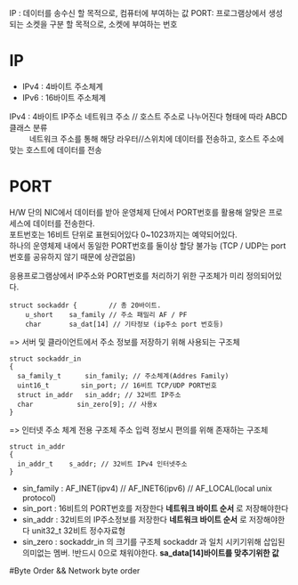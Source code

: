 
IP : 데이터를 송수신 할 목적으로, 컴퓨터에 부여하는 값
PORT: 프로그램상에서 생성되는 소켓을 구분 할 목적으로, 소켓에 부여하는 번호

# IP
- IPv4 : 4바이트 주소체계
- IPv6 : 16바이트 주소체계

IPv4  :  4바이트 IP주소 네트워크 주소 // 호스트 주소로 나누어진다 형태에 따라 ABCD클래스 분류  
     네트워크 주소를 통해 해당 라우터//스위치에 데이터를 전송하고, 호스트 주소에 맞는 호스트에 데이터를 전송  

# PORT
H/W 단의 NIC에서 데이터를 받아 운영체제 단에서 PORT번호를 활용해 알맞은 프로세스에 데이터를 전송한다.  
포트번호는 16비트 단위로 표현되어있다 0~1023까지는 예약되어있다.  
하나의 운영체제 내에서 동일한 PORT번호를 둘이상 할당 불가능 (TCP / UDP는  port번호를 공유하지 않기 때문에 상관없음)  

응용프로그램상에서 IP주소와 PORT번호를 처리하기 위한 구조체가 미리 정의되어있다.
```
struct sockaddr {        // 총 20바이트.
    u_short    sa_family // 주소 패밀리 AF / PF
    char       sa_dat[14] // 기타정보 (ip주소 port 번호등)
```
=> 서버 및 클라이언트에서 주소 정보를 저장하기 위해 사용되는 구조체

```
struct sockaddr_in
{
  sa_family_t      sin_family; // 주소체계(Addres Family)
  uint16_t        sin_port; // 16비트 TCP/UDP PORT번호
  struct in_addr   sin_addr; // 32비트 IP주소
  char           sin_zero[9]; // 사용x
}
```
=> 인터넷 주소 체계 전용 구조체 주소 입력 정보시 편의를 위해 존재하는 구조체
```
struct in_addr
{
  in_addr_t    s_addr; // 32비트 IPv4 인터넷주소
}
```
- sin_family : AF_INET(ipv4) // AF_INET6(ipv6) // AF_LOCAL(local unix protocol)
- sin_port : 16비트의 PORT번호를 저장한다 **네트워크 바이트 순서** 로 저장해야한다
- sin_addr : 32비트의 IP주소정보를 저장한다 **네트워크 바이트 순서** 로 저장해야한다 unit32_t 32비트 정수자료형
- sin_zero : sockaddr_in 의 크기를 구조체 sockaddr 과 일치 시키기위해 삽입된 의미없는 멤버. !반드시 0으로 채워야한다. **sa_data[14]바이트를 맞추기위한 값**

#Byte Order && Network byte order


